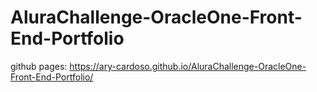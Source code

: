 # AluraChallenge-OracleOne-Front-End-Portfolio
github pages: https://ary-cardoso.github.io/AluraChallenge-OracleOne-Front-End-Portfolio/
